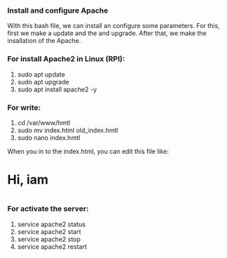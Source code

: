 ### Install and configure Apache

With this bash file, we can install an configure some parameters. For this, first we make a update and the and upgrade. After that, we make the insallation of the Apache.

### For install Apache2 in Linux (RPI):

1) sudo apt update
2) sudo apt upgrade
3) sudo apt install apache2 -y

### For write:

1) cd /var/www/hmtl
2) sudo mv index.html old_index.hmtl
3) sudo nano index.hmtl

When you in to the index.html, you can edit this file like:

<h1> Hi, iam <h1>

### For activate the server:

1) service apache2 status
2) service apache2 start
3) service apache2 stop
4) service apache2 restart
